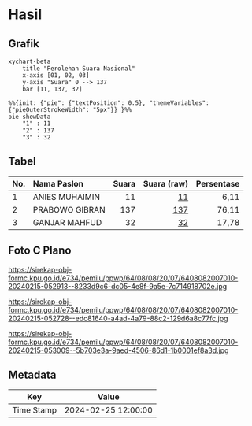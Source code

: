# Hasil

## Grafik

```mermaid
xychart-beta
    title "Perolehan Suara Nasional"
    x-axis [01, 02, 03]
    y-axis "Suara" 0 --> 137
    bar [11, 137, 32]
```

```mermaid
%%{init: {"pie": {"textPosition": 0.5}, "themeVariables": {"pieOuterStrokeWidth": "5px"}} }%%
pie showData
    "1" : 11
    "2" : 137
    "3" : 32
```

## Tabel

| No. | Nama Paslon    | Suara | Suara (raw) | Persentase |
|:--- |:-------------- | -----:| -----------:| ----------:|
| 1   | ANIES MUHAIMIN | 11    | [11][p-1]   | 6,11       |
| 2   | PRABOWO GIBRAN | 137   | [137][p-2]  | 76,11      |
| 3   | GANJAR MAHFUD  | 32    | [32][p-3]   | 17,78      |


[p-1]: https://github.com/gigit-pemilu/pemilu-2024/blob/main/pilpres/hitung-suara/sub/64-kalimantan-timur/sub/08-kutai-timur/sub/08-kombeng/sub/2007-miau-baru/sub/010-tps/sub/paslon-1.txt
[p-2]: https://github.com/gigit-pemilu/pemilu-2024/blob/main/pilpres/hitung-suara/sub/64-kalimantan-timur/sub/08-kutai-timur/sub/08-kombeng/sub/2007-miau-baru/sub/010-tps/sub/paslon-2.txt
[p-3]: https://github.com/gigit-pemilu/pemilu-2024/blob/main/pilpres/hitung-suara/sub/64-kalimantan-timur/sub/08-kutai-timur/sub/08-kombeng/sub/2007-miau-baru/sub/010-tps/sub/paslon-3.txt

## Foto C Plano

https://sirekap-obj-formc.kpu.go.id/e734/pemilu/ppwp/64/08/08/20/07/6408082007010-20240215-052913--8233d9c6-dc05-4e8f-9a5e-7c714918702e.jpg

https://sirekap-obj-formc.kpu.go.id/e734/pemilu/ppwp/64/08/08/20/07/6408082007010-20240215-052728--edc81640-a4ad-4a79-88c2-129d6a8c77fc.jpg

https://sirekap-obj-formc.kpu.go.id/e734/pemilu/ppwp/64/08/08/20/07/6408082007010-20240215-053009--5b703e3a-9aed-4506-86d1-1b0001ef8a3d.jpg


## Metadata

| Key        | Value               |
| ---------- | ------------------- |
| Time Stamp | 2024-02-25 12:00:00 |




